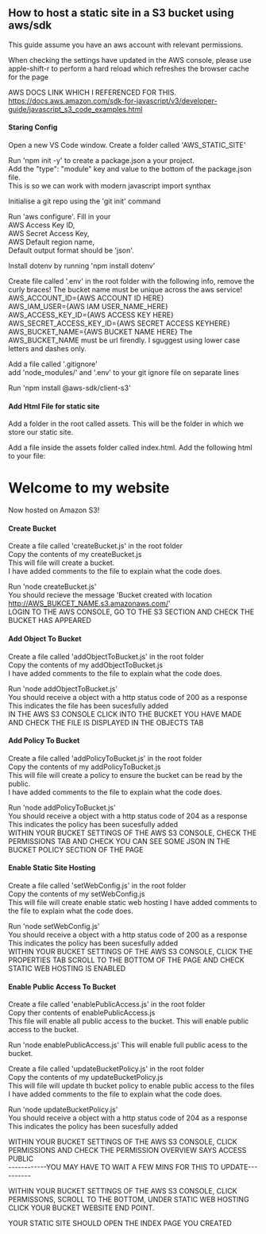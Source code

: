 ## How to host a static site in a S3 bucket using aws/sdk

This guide assume you have an aws account with relevant permissions.

When checking the settings have updated in the AWS console, please use
apple-shift-r to perform a hard reload which refreshes the browser cache for the
page

AWS DOCS LINK WHICH I REFERENCED FOR THIS.
https://docs.aws.amazon.com/sdk-for-javascript/v3/developer-guide/javascript_s3_code_examples.html

#### Staring Config

Open a new VS Code window. Create a folder called 'AWS_STATIC_SITE'

Run 'npm init -y' to create a package.json a your project.  
Add the "type": "module" key and value to the bottom of the package.json file.  
This is so we can work with modern javascript import synthax

Initialise a git repo using the 'git init' command

Run 'aws configure'. Fill in your  
AWS Access Key ID,  
AWS Secret Access Key,  
AWS Default region name,  
Default output format should be 'json'.

Install dotenv by running 'npm install dotenv'

Create file called '.env' in the root folder with the following info, remove the
curly braces! The bucket name must be unique across the aws service!  
AWS_ACCOUNT_ID={AWS ACCOUNT ID HERE}  
AWS_IAM_USER={AWS IAM USER_NAME_HERE}  
AWS_ACCESS_KEY_ID={AWS ACCESS KEY HERE}  
AWS_SECRET_ACCESS_KEY_ID={AWS SECRET ACCESS KEYHERE}  
AWS_BUCKET_NAME={AWS BUCKET NAME HERE} The AWS_BUCKET_NAME must be url firendly.
I sguggest using lower case letters and dashes only.

Add a file called '.gitignore'  
add 'node_modules/' and '.env' to your git ignore file on separate lines

Run 'npm install @aws-sdk/client-s3'

#### Add Html File for static site

Add a folder in the root called assets. This will be the folder in which we
store our static site.

Add a file inside the assets folder called index.html. Add the following html to
your file:

<!DOCTYPE html>
<html>
  <head>
    <title>My Website Home Page</title>
  </head>
  <body>
    <h1>Welcome to my website</h1>
    <p>Now hosted on Amazon S3!</p>
  </body>
</html>

#### Create Bucket

Create a file called 'createBucket.js' in the root folder  
Copy the contents of my createBucket.js  
This will file will create a bucket.  
I have added comments to the file to explain what the code does.

Run 'node createBucket.js'  
You should recieve the message 'Bucket created with location
http://AWS_BUKCET_NAME.s3.amazonaws.com/'  
LOGIN TO THE AWS CONSOLE, GO TO THE S3 SECTION AND CHECK THE BUCKET HAS APPEARED

#### Add Object To Bucket

Create a file called 'addObjectToBucket.js' in the root folder  
Copy the contents of my addObjectToBucket.js  
I have added comments to the file to explain what the code does.

Run 'node addObjectToBucket.js'  
You should receive a object with a http status code of 200 as a response  
This indicates the file has been sucesfully added  
IN THE AWS S3 CONSOLE CLICK INTO THE BUCKET YOU HAVE MADE AND CHECK THE FILE IS
DISPLAYED IN THE OBJECTS TAB

#### Add Policy To Bucket

Create a file called 'addPolicyToBucket.js' in the root folder  
Copy the contents of my addPolicyToBucket.js  
This will file will create a policy to ensure the bucket can be read by the
public.  
I have added comments to the file to explain what the code does.

Run 'node addPolicyToBucket.js'  
You should receive a object with a http status code of 204 as a response  
This indicates the policy has been sucesfully added  
WITHIN YOUR BUCKET SETTINGS OF THE AWS S3 CONSOLE, CHECK THE PERMISSIONS TAB AND
CHECK YOU CAN SEE SOME JSON IN THE BUCKET POLICY SECTION OF THE PAGE

#### Enable Static Site Hosting

Create a file called 'setWebConfig.js' in the root folder  
Copy the contents of my setWebConfig.js  
This will file will create enable static web hosting I have added comments to
the file to explain what the code does.

Run 'node setWebConfig.js'  
You should receive a object with a http status code of 200 as a response  
This indicates the policy has been sucesfully added  
WITHIN YOUR BUCKET SETTINGS OF THE AWS S3 CONSOLE, CLICK THE PROPERTIES TAB
SCROLL TO THE BOTTOM OF THE PAGE AND CHECK STATIC WEB HOSTING IS ENABLED

#### Enable Public Access To Bucket

Create a file called 'enablePublicAccess.js' in the root folder  
Copy ther contents of enablePublicAccess.js  
This file will enable all public access to the bucket. This will enable public
access to the bucket.

Run 'node enablePublicAccess.js' This will enable full public acess to the
bucket.

Create a file called 'updateBucketPolicy.js' in the root folder  
Copy the contents of my updateBucketPolicy.js  
This will file will update th bucket policy to enable public access to the
files  
 I have added comments to the file to explain what the code does.

Run 'node updateBucketPolicy.js'  
You should receive a object with a http status code of 204 as a response  
This indicates the policy has been sucesfully added

WITHIN YOUR BUCKET SETTINGS OF THE AWS S3 CONSOLE, CLICK PERMISSIONS AND CHECK
THE PERMISSION OVERVIEW SAYS ACCESS PUBLIC  
------------YOU MAY HAVE TO WAIT A FEW MINS FOR THIS TO UPDATE----------

WITHIN YOUR BUCKET SETTINGS OF THE AWS S3 CONSOLE, CLICK PERMISSONS, SCROLL TO
THE BOTTOM, UNDER STATIC WEB HOSTING CLICK YOUR BUCKET WEBSITE END POINT.

YOUR STATIC SITE SHOULD OPEN THE INDEX PAGE YOU CREATED
